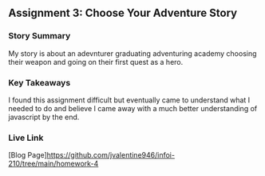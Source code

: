 ## Assignment 3: Choose Your Adventure Story

### Story Summary

My story is about an adevnturer graduating adventuring academy choosing their weapon and going on their first quest as a hero.

### Key Takeaways

I found this assignment difficult but eventually came to understand what I needed to do and believe I came away with a much better understanding of javascript by the end.

### Live Link

[Blog Page]https://github.com/jvalentine946/infoi-210/tree/main/homework-4